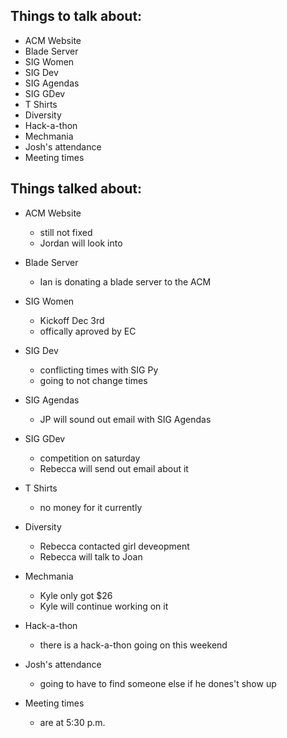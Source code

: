﻿Things to talk about:
---------------------

- ACM Website
- Blade Server
- SIG Women
- SIG Dev
- SIG Agendas
- SIG GDev
- T Shirts
- Diversity
- Hack-a-thon
- Mechmania
- Josh's attendance
- Meeting times

Things talked about:
--------------------

- ACM Website
   - still not fixed
   - Jordan will look into

- Blade Server
   - Ian is donating a blade server to the ACM

- SIG Women
   - Kickoff Dec 3rd
   - offically aproved by EC

- SIG Dev
   - conflicting times with SIG Py
   - going to not change times

- SIG Agendas
  - JP will sound out email with SIG Agendas

- SIG GDev
   - competition on saturday
   - Rebecca will send out email about it

- T Shirts
   - no money for it currently

- Diversity
   - Rebecca contacted girl deveopment
   - Rebecca will talk to Joan

- Mechmania
   - Kyle only got $26
   - Kyle will continue working on it

- Hack-a-thon
   - there is a hack-a-thon going on this weekend

- Josh's attendance
   - going to have to find someone else if he dones't show up

- Meeting times
   - are at 5:30 p.m.